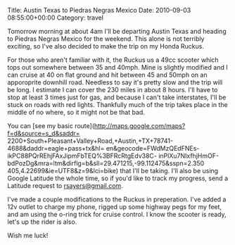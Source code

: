 Title: Austin Texas to Piedras Negras Mexico
Date: 2010-09-03 08:55:00+00:00
Category: travel

Tomorrow morning at about 4am I'll be departing Austin Texas and heading to
Piedras Negras Mexico for the weekend. This alone is not terribly exciting, so
I've also decided to make the trip on my Honda Ruckus.

  
  
  
For those who aren't familiar with it, the Ruckus us a 49cc scooter which tops
out somewhere between 35 and 40mph. Mine is slightly modified and I can cruise
at 40 on flat ground and hit between 45 and 50mph on an apporoprite downhill
road. Needless to say it's pretty slow and the trip will be long. I estimate I
can cover the 230 miles in about 8 hours. I'll have to stop at least 3 times
just for gas, and because I can't take interstates, I'll be stuck on roads
with red lights. Thankfully much of the trip takes place in the middle of no
where, so it might not be that bad.

  
  
  
You can [see my basic route](http://maps.google.com/maps?f=d&source=s_d&saddr=
2200+South+Pleasant+Valley+Road,+Austin,+TX+78741-4688&daddr=eagle+pass+tx&hl=
en&geocode=FWdMzQEdFNEs-ikPC88PQrREhjFAxJipmFbTEQ%3BFRcRtgEdv38C-
inPlXu7NIxfhjHmOF-bdPozDg&mra=ltm&dirflg=b&sll=29.471215,-99.112475&sspn=2.350
405,4.22699&ie=UTF8&z=9&lci=bike) that I'll be taking. I'll also be using
Google Latitude the whole time, so if you'd like to track my progress, send a
Latitude request to [rsayers@gmail.com](mailto:rsayers@gmail.com).

  
  
  
I've made a couple modifications to the Ruckus in preperation. I've added a
12v outlet to charge my phone, rigged up some highway pegs for my feet, and am
using the o-ring trick for cruise control. I know the scooter is ready, let's
up the rider is also.

  
  
  
Wish me luck!

